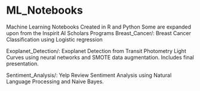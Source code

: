 # ML_Notebooks
Machine Learning Notebooks Created in R and Python
Some are expanded upon from the Inspirit AI Scholars Programs
Breast_Cancer/: Breast Cancer Classification using Logistic regression

Exoplanet_Detection/: Exoplanet Detection from Transit Photometry Light Curves using neural networks and SMOTE data augmentation. Includes final presentation.

Sentiment_Analysis/: Yelp Review Sentiment Analysis using Natural Language Processing and Naive Bayes.
